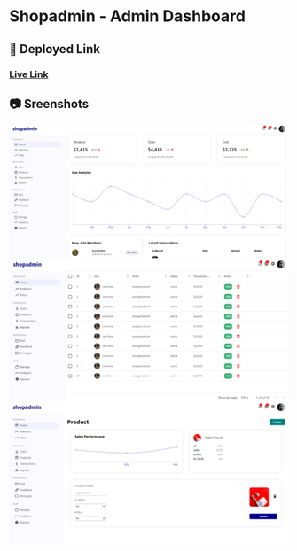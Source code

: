# Shopadmin - Admin Dashboard

## 🔗 Deployed Link

### [Live Link](https://shopadmin-dashboard.netlify.app/ "Live")

## 📷 Sreenshots

![Screenshot](./readme%20images/dashboard%201.png)
![Screenshot](./readme%20images/dashboard%202.png)
![Screenshot](./readme%20images/dashboard%203.png)
